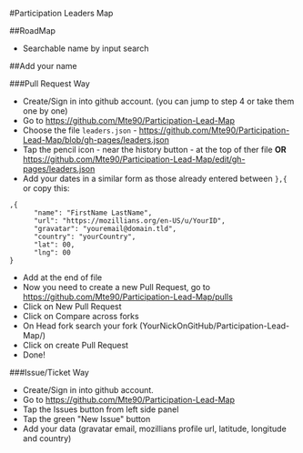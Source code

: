 #Participation Leaders Map

##RoadMap

* Searchable name by input search

##Add your name

###Pull Request Way

* Create/Sign in into github account. (you can jump to step 4 or take them one by one)
* Go to https://github.com/Mte90/Participation-Lead-Map
* Choose the file `leaders.json` - https://github.com/Mte90/Participation-Lead-Map/blob/gh-pages/leaders.json 
* Tap the pencil icon - near the history button - at the top of ther file **OR** https://github.com/Mte90/Participation-Lead-Map/edit/gh-pages/leaders.json 
* Add your dates in a similar form as those already entered between `},{` or copy this:  
```            
,{
      "name": "FirstName LastName", 
      "url": "https://mozillians.org/en-US/u/YourID",
      "gravatar": "youremail@domain.tld",
      "country": "yourCountry",
      "lat": 00,
      "lng": 00
}
```
* Add at the end of file
* Now you need to create a new Pull Request, go to https://github.com/Mte90/Participation-Lead-Map/pulls
* Click on New Pull Request
* Click on Compare across forks
* On Head fork search your fork (YourNickOnGitHub/Participation-Lead-Map/)
* Click on create Pull Request
* Done!

###Issue/Ticket Way

* Create/Sign in into github account. 
* Go to https://github.com/Mte90/Participation-Lead-Map 
* Tap the Issues button from left side panel
* Tap the green "New Issue" button
* Add your data (gravatar email, mozillians profile url, latitude, longitude and country)
